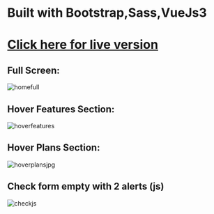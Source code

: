 # Built with Bootstrap,Sass,VueJs3
# [Click here for live version](https://comforting-malabi-f3b74b.netlify.app/) 
## Full Screen:
![homefull](https://user-images.githubusercontent.com/113302882/209551512-dc12b948-d035-4fda-bdac-eef5e522bd91.png)
## Hover Features Section:
![hoverfeatures](https://user-images.githubusercontent.com/113302882/209551519-2e42f117-70a7-4be0-b476-f3450018e64a.jpg)
## Hover Plans Section:
![hoverplansjpg](https://user-images.githubusercontent.com/113302882/209551523-f35d8bea-8608-432d-9b30-339c724d02e8.jpg)
## Check form empty with 2 alerts (js)
![checkjs](https://user-images.githubusercontent.com/113302882/209551526-6e934a24-ba2d-4fed-b343-7bae4aeb74ec.jpg)
